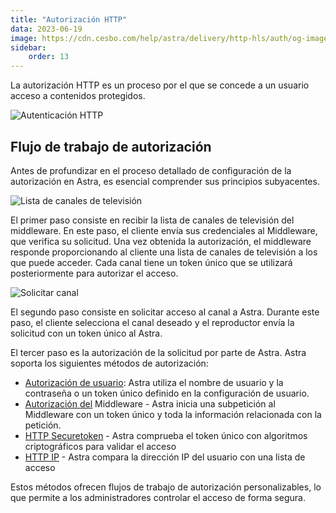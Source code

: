 ```yaml
---
title: "Autorización HTTP"
data: 2023-06-19
image: https://cdn.cesbo.com/help/astra/delivery/http-hls/auth/og-image.png
sidebar:
    order: 13
---
```


La autorización HTTP es un proceso por el que se concede a un usuario acceso a contenidos protegidos.

![Autenticación HTTP](https://cdn.cesbo.com/help/astra/delivery/http-hls/auth/diagram.svg)

## Flujo de trabajo de autorización[](https://help.cesbo.com/astra/delivery/http-hls-auth/auth#authorization-workflow)

Antes de profundizar en el proceso detallado de configuración de la autorización en Astra, es esencial comprender sus principios subyacentes.

![Lista de canales de televisión](https://cdn.cesbo.com/help/astra/delivery/http-hls/auth/step-1.svg)

El primer paso consiste en recibir la lista de canales de televisión del middleware. En este paso, el cliente envía sus credenciales al Middleware, que verifica su solicitud. Una vez obtenida la autorización, el middleware responde proporcionando al cliente una lista de canales de televisión a los que puede acceder. Cada canal tiene un token único que se utilizará posteriormente para autorizar el acceso.

![Solicitar canal](https://cdn.cesbo.com/help/astra/delivery/http-hls/auth/step-2.svg)

El segundo paso consiste en solicitar acceso al canal a Astra. Durante este paso, el cliente selecciona el canal deseado y el reproductor envía la solicitud con un token único al Astra.

El tercer paso es la autorización de la solicitud por parte de Astra. Astra soporta los siguientes métodos de autorización:

- [Autorización de usuario](https://help.cesbo.com/astra/delivery/http-hls-auth/user): Astra utiliza el nombre de usuario y la contraseña o un token único definido en la configuración de usuario.
- [Autorización del](https://help.cesbo.com/astra/delivery/http-hls-auth/middleware) Middleware - Astra inicia una subpetición al Middleware con un token único y toda la información relacionada con la petición.
- [HTTP Securetoken](https://help.cesbo.com/astra/delivery/http-hls-auth/securetoken) - Astra comprueba el token único con algoritmos criptográficos para validar el acceso
- [HTTP IP](https://help.cesbo.com/astra/delivery/http-hls-auth/ip) - Astra compara la dirección IP del usuario con una lista de acceso

Estos métodos ofrecen flujos de trabajo de autorización personalizables, lo que permite a los administradores controlar el acceso de forma segura.
